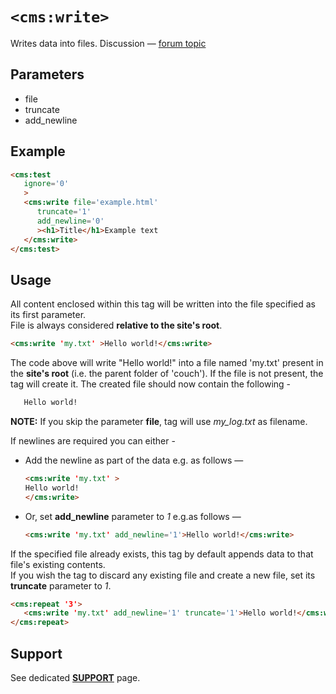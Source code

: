 # `<cms:write>`

Writes data into files. Discussion &mdash; [forum topic](https://www.couchcms.com/forum/viewtopic.php?f=8&t=11377&p=38001#p30085)

## Parameters
* file
* truncate
* add_newline

## Example
```html
<cms:test
   ignore='0'
   >
   <cms:write file='example.html'
      truncate='1'
      add_newline='0'
      ><h1>Title</h1>Example text
   </cms:write>
</cms:test>
```

## Usage

All content enclosed within this tag will be written into the file specified as its first parameter.<br>
File is always considered **relative to the site's root**.
```html
<cms:write 'my.txt' >Hello world!</cms:write>
```
The code above will write "Hello world!" into a file named 'my.txt' present in the **site's root** (i.e. the parent folder of 'couch').
If the file is not present, the tag will create it. The created file should now contain the following -
```txt
   Hello world!
```

**NOTE:** If you skip the parameter **file**, tag will use *my_log.txt* as filename.

If newlines are required you can either -
* Add the newline as part of the data e.g. as follows &mdash;
   ```html
   <cms:write 'my.txt' >
   Hello world!
   </cms:write>
   ```
* Or, set **add_newline** parameter to *1* e.g.as follows &mdash;
   ```html
   <cms:write 'my.txt' add_newline='1'>Hello world!</cms:write>
   ```

If the specified file already exists, this tag by default appends data to that file's existing contents.<br>
If you wish the tag to discard any existing file and create a new file, set its **truncate** parameter to *1*.
```html
<cms:repeat '3'>
   <cms:write 'my.txt' add_newline='1' truncate='1'>Hello world!</cms:write>
</cms:repeat>
```

## Support

See dedicated [**SUPPORT**](/SUPPORT.md) page.
